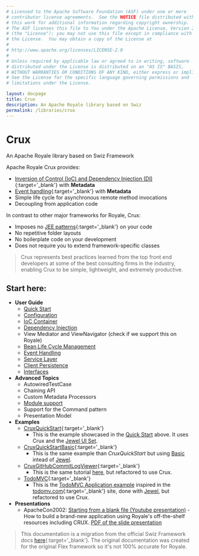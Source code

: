 ```yaml
---
# Licensed to the Apache Software Foundation (ASF) under one or more
# contributor license agreements.  See the NOTICE file distributed with
# this work for additional information regarding copyright ownership.
# The ASF licenses this file to You under the Apache License, Version 2.0
# (the "License"); you may not use this file except in compliance with
# the License.  You may obtain a copy of the License at
# 
# http://www.apache.org/licenses/LICENSE-2.0
# 
# Unless required by applicable law or agreed to in writing, software
# distributed under the License is distributed on an "AS IS" BASIS,
# WITHOUT WARRANTIES OR CONDITIONS OF ANY KIND, either express or implied.
# See the License for the specific language governing permissions and
# limitations under the License.

layout: docpage
title: Crux
description: An Apache Royale library based on Swiz
permalink: /libraries/crux
---
```


# Crux

An Apache Royale library based on Swiz Framework

Apache Royale Crux provides:

- [Inversion of Control (IoC) and Dependency Injection (DI)](https://www.codeproject.com/articles/592372/dependency-injection-di-vs-inversion-of-control-io){:target='_blank'} with **Metadata**
- [Event handling](https://en.wikipedia.org/wiki/Event_(computing)){:target='_blank'} with **Metadata**
- Simple life cycle for asynchronous remote method invocations
- Decoupling from application code

In contrast to other major frameworks for Royale, Crux:

- Imposes no [JEE patterns](https://en.wikipedia.org/wiki/Java_Platform,_Enterprise_Edition){:target='_blank'} on your code
- No repetitive folder layouts
- No boilerplate code on your development
- Does not require you to extend framework-specific classes

> Crux represents best practices learned from the top front end developers at some of the best consulting firms in the industry, enabling Crux to be simple, lightweight, and extremely productive.

## Start here:

- **User Guide**
  - [Quick Start](libraries/crux/quickstart)
  - [Configuration](libraries/crux/configuration)
  - [IoC Container](libraries/crux/ioc-container)
  - [Dependency Injection](libraries/crux/dependency-injection)
  - View Mediator and ViewNavigator (check if we support this on Royale)
  - [Bean Life Cycle Management](libraries/crux/bean-life-cycle-management)
  - [Event Handling](libraries/crux/event-handling)
  - [Service Layer](libraries/crux/service-layer)
  - [Client Persistence](libraries/crux/client-persistence)
  - [Interfaces](libraries/crux/interfaces)
- **Advanced Topics**
  - AutowiredTestCase
  - Chaining API
  - Custom Metadata Processors
  - [Module support](libraries/crux/module-support)
  - Support for the Command pattern
  - Presentation Model
- **Examples**
  - [CruxQuickStart](https://github.com/apache/royale-asjs/tree/develop/examples/crux/CruxQuickStart){:target='_blank'}
    - This is the example showcased in the [Quick Start](libraries/crux/quickstart) above. It uses Crux and the [Jewel UI Set](component-sets/jewel).
  - [CruxQuickStartBasic](https://github.com/apache/royale-asjs/tree/develop/examples/crux/CruxQuickStartBasic){:target='_blank'}
    - This is the same example than _CruxQuickStart_ but using [Basic](component-sets/basic) intead of [Jewel](component-sets/jewel).
  - [CruxGitHubCommitLogViewer](https://github.com/apache/royale-asjs/tree/develop/examples/crux/CruxGitHubCommitLogViewer){:target='_blank'}
    - This is the same tutorial [here](create-an-application/application-tutorial), but refactored to use Crux. 
  - [TodoMVC](https://github.com/apache/royale-asjs/tree/develop/examples/crux/todomvc-jewel-crux){:target='_blank'}
    -  This is the [TodoMVC Application example](https://github.com/apache/royale-asjs/tree/develop/examples/jewel/todomvc) inspired in the [todomv.com](http://todomvc.com){:target='_blank'} site, done with [Jewel](component-sets/jewel), but refactored to use Crux.
- **Presentations**
  - ApacheCon2002: <a href="https://youtu.be/E-Fg5V5DxbY" target="_blank">Starting from a blank file (Youtube presentation)</a> - How to build a brand-new application using Royale's off-the-shelf resources including CRUX. <a href="https://apache.github.io/royale-docs/presentations/StartingFromABlankFile-ApacheCon2020.pdf" target="_blank">PDF of the slide presentation</a>

> This documentation is a migration from the official Swiz Framework docs [here](https://swizframework.jira.com/wiki/spaces/SWIZ/overview){:target='_blank'}. The original documentation was created for the original Flex framework so it's not 100% accurate for Royale.
